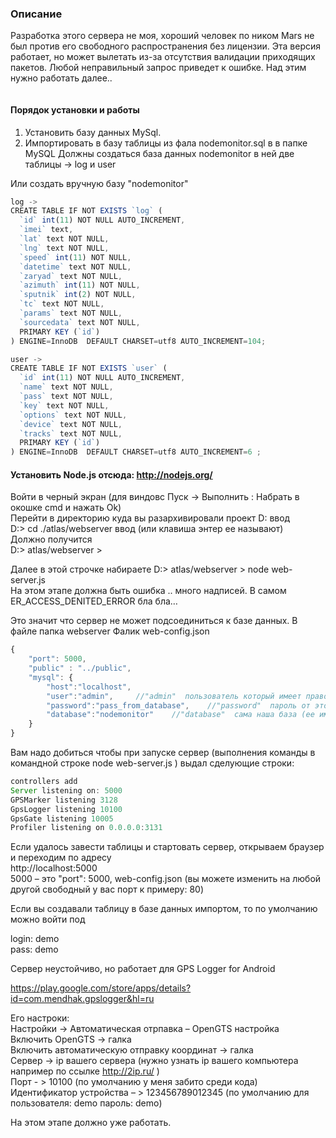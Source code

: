 ﻿### Описание
Разработка этого сервера не моя, хороший человек по ником Mars не был против его свободного распространения без лицензии.
Эта версия работает, но может вылетать из-за отсутствия валидации приходящих пакетов. Любой неправильный запрос приведет к ошибке. Над этим нужно работать далее.. 

<img src="https://lh4.googleusercontent.com/-VGSeqHLH1pA/U61bmLLtodI/AAAAAAAAyXY/4VxkTXrWsws/w1152-h597-no/11111111.jpg" alt=""> 

#### Порядок установки и работы

1. Установить базу данных MySql. 
2. Импортировать в базу таблицы из фала nodemonitor.sql в в папке MySQL Должны создаться база данных nodemonitor в ней две таблицы -> log  и user

Или создать вручную базу "nodemonitor"

```js
log ->
CREATE TABLE IF NOT EXISTS `log` (
  `id` int(11) NOT NULL AUTO_INCREMENT,
  `imei` text,
  `lat` text NOT NULL,
  `lng` text NOT NULL,
  `speed` int(11) NOT NULL,
  `datetime` text NOT NULL,
  `zaryad` text NOT NULL,
  `azimuth` int(11) NOT NULL,
  `sputnik` int(2) NOT NULL,
  `tc` text NOT NULL,
  `params` text NOT NULL,
  `sourcedata` text NOT NULL,
  PRIMARY KEY (`id`)
) ENGINE=InnoDB  DEFAULT CHARSET=utf8 AUTO_INCREMENT=104;
```

```js
user ->
CREATE TABLE IF NOT EXISTS `user` (
  `id` int(11) NOT NULL AUTO_INCREMENT,
  `name` text NOT NULL,
  `pass` text NOT NULL,
  `key` text NOT NULL,
  `options` text NOT NULL,
  `device` text NOT NULL,
  `tracks` text NOT NULL,
  PRIMARY KEY (`id`)
) ENGINE=InnoDB  DEFAULT CHARSET=utf8 AUTO_INCREMENT=6 ;
```

#### Установить Node.js отсюда: http://nodejs.org/

Войти в черный экран (для виндовс Пуск -> Выполнить  : Набрать в окошке cmd и нажать Ok)<br>
Перейти в директорию куда вы разархивировали проект   D: ввод <br>
D:\>  cd ./atlas/webserver   ввод (или клавиша энтер ее называют)<br>
Должно получится <br>
D:\> atlas/webserver >   <br>

Далее в этой строчке набираете  D:\> atlas/webserver >   node web-server.js<br>
На этом этапе должна быть ошибка .. много надписей. В самом ER_ACCESS_DENITED_ERROR  бла бла… <br>

Это значит что сервер не может подсоединиться к базе данных. В файле папка webserver Фалик web-config.json <br>

```js
{
	"port": 5000,   
	"public" : "../public",  
	"mysql": {
		"host":"localhost",
		"user":"admin",		//"admin"  пользователь который имеет право подключиться к базе (часто это root)
		"password":"pass_from_database",	//"password"  пароль от этой базы данных. В нашем случае от базы nodemonitoring  меняете на свой
		"database":"nodemonitor"	//"database"  сама наша база (ее имя)
	}
}
````

Вам надо добиться чтобы при запуске сервер (выполнения команды в командной строке node web-server.js ) выдал сделующие строки:
```js
controllers add
Server listening on: 5000
GPSMarker listening 3128
GpsLogger listening 10100
GpsGate listening 10005
Profiler listening on 0.0.0.0:3131
```

Если удалось завести таблицы и стартовать сервер, открываем браузер и переходим по адресу<br>
http://localhost:5000<br>
5000 – это  "port": 5000,   web-config.json (вы можете изменить на любой другой свободный у вас порт к примеру: 80)

Если вы создавали таблицу в базе данных импортом, то по умолчанию можно войти под

login: demo<br>
pass:  demo

Сервер неустойчиво, но работает для GPS Logger for Android 

https://play.google.com/store/apps/details?id=com.mendhak.gpslogger&hl=ru

Его настроки:<br>
Настройки -> Автоматическая отрпавка – OpenGTS настройка<br>
Включить OpenGTS  -> галка<br>
Включить автоматическую отправку координат -> галка<br>
Сервер -> ip вашего сервера (нужно узнать ip вашего компьютера например по ссылке http://2ip.ru/ )<br>
Порт  - > 10100 (по умолчанию у меня забито среди кода)<br>
Идентификатор устройства – > 123456789012345  (по умолчанию для пользователя: demo пароль: demo)<br>

На этом этапе должно уже работать. 
